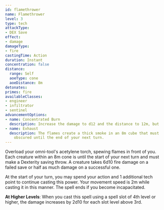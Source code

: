```yaml
---
id: flamethrower
name: Flamethrower
level: 3
type: tech
attackType:
- DEX Save
effect:
- damage
damageType:
- fire
castingTime: Action
duration: Instant
concentration: false
distance:
  range: Self
  aoeType: cone
  aoeDistance: 8m
detonates: 
primes: fire
availableClasses:
- engineer
- infiltrator
- sentinel
advancementOptions:
- name: Concentrated Burn
  description: Increase the damage to d12 and the distance to 12m, but the area-of-effect is now a line instead of a cone.
- name: Exhaust
  description: The flames create a thick smoke in an 8m cube that must encompass the cone. The area is considered heavily
    obscured until the end of your next turn.
---
```

Overload your omni-tool's acetylene torch, spewing flames in front of you. Each creature within an 8m cone is
<condition id="primed" sub="fire"/> until the start of your next turn and must make a Dexterity saving throw. A creature
takes 6d10 fire damage on a failed save or half as much damage on a successful one.

At the start of your turn, you may spend your action and 1 additional tech point to continue casting this power. Your
movement speed is 2m while casting it in this manner. The spell ends if you become incapacitated.

__At Higher Levels__: When you cast this spell using a spell slot of 4th level or higher, the damage increases by 2d10
for each slot level above 3rd.